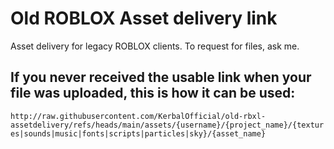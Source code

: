 # Old ROBLOX Asset delivery link
Asset delivery for legacy ROBLOX clients. To request for files, ask me.

## If you never received the usable link when your file was uploaded, this is how it can be used:
`http://raw.githubusercontent.com/KerbalOfficial/old-rbxl-assetdelivery/refs/heads/main/assets/{username}/{project_name}/{textures|sounds|music|fonts|scripts|particles|sky}/{asset_name}`
